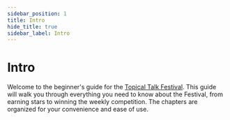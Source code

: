 ```yaml
---
sidebar_position: 1
title: Intro
hide_title: true
sidebar_label: Intro
---
```


# Intro

Welcome to the beginner's guide for the [Topical Talk Festival](https://talk.economistfoundation.org/festivals/festival-2025/). This guide will walk you through everything you need to know about the Festival, from earning stars to winning the weekly competition. The chapters are organized for your convenience and ease of use.
